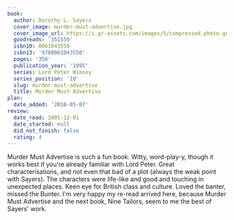```yaml
---
book:
  author: Dorothy L. Sayers
  cover_image: murder-must-advertise.jpg
  cover_image_url: https://i.gr-assets.com/images/S/compressed.photo.goodreads.com/books/1389232617l/351559.jpg
  goodreads: '351559'
  isbn10: 0061043559
  isbn13: '9780061043550'
  pages: '356'
  publication_year: '1995'
  series: Lord Peter Wimsey
  series_position: '10'
  slug: murder-must-advertise
  title: Murder Must Advertise
plan:
  date_added: '2016-05-07'
review:
  date_read: 2005-12-01
  date_started: null
  did_not_finish: false
  rating: 4
---
```


Murder Must Advertise is such a fun book. Witty, word-play-y, though it works best if you're already familiar with Lord Peter. Great characterisations, and not even that bad of a plot (always the weak point with Sayers). The characters were life-like and good and touching in unexpected places. Keen eye for British class and culture. Loved the banter, missed the Bunter. I'm very happy my re-read arrived here, because Murder Must Advertise and the next book, Nine Tailors, seem to me the best of Sayers' work.
